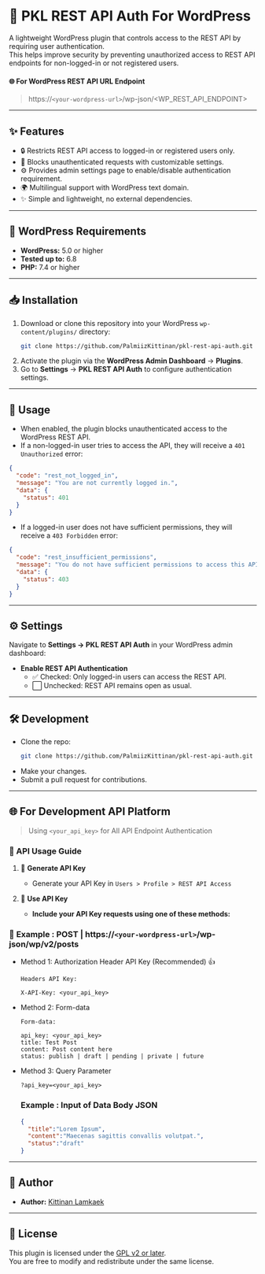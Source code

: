 # 🔐 PKL REST API Auth For WordPress

A lightweight WordPress plugin that controls access to the REST API by requiring user authentication.  
This helps improve security by preventing unauthorized access to REST API endpoints for non-logged-in or not registered users.

#### 🌐 For WordPress REST API URL Endpoint
> https://`<your-wordpress-url>`/wp-json/<WP_REST_API_ENDPOINT>

---

## ✨ Features

- 🔒 Restricts REST API access to logged-in or registered users only.
- 🚫 Blocks unauthenticated requests with customizable settings.
- ⚙️ Provides admin settings page to enable/disable authentication requirement.
- 🌍 Multilingual support with WordPress text domain.
- ✨ Simple and lightweight, no external dependencies.

---

## 📝 WordPress Requirements

- **WordPress:** 5.0 or higher
- **Tested up to:** 6.8
- **PHP:** 7.4 or higher

---

## 📥 Installation

1. Download or clone this repository into your WordPress `wp-content/plugins/` directory:
   ```bash
   git clone https://github.com/PalmiizKittinan/pkl-rest-api-auth.git
   ```
2. Activate the plugin via the **WordPress Admin Dashboard** → **Plugins**.
3. Go to **Settings** → **PKL REST API Auth** to configure authentication settings.

---

## 🚀 Usage

- When enabled, the plugin blocks unauthenticated access to the WordPress REST API.
- If a non-logged-in user tries to access the API, they will receive a `401 Unauthorized` error:

```json
{
  "code": "rest_not_logged_in",
  "message": "You are not currently logged in.",
  "data": {
    "status": 401
  }
}
```

- If a logged-in user does not have sufficient permissions, they will receive a `403 Forbidden` error:

```json
{
  "code": "rest_insufficient_permissions",
  "message": "You do not have sufficient permissions to access this API.",
  "data": {
    "status": 403
  }
}
```

---

## ⚙️ Settings

Navigate to **Settings → PKL REST API Auth** in your WordPress admin dashboard:

- **Enable REST API Authentication**
    - ✅ Checked: Only logged-in users can access the REST API.
    - ⬜ Unchecked: REST API remains open as usual.

---

## 🛠️ Development

- Clone the repo:
  ```bash
  git clone https://github.com/PalmiizKittinan/pkl-rest-api-auth.git
  ```
- Make your changes.
- Submit a pull request for contributions.

---

## 🌐 For Development API Platform

> Using `<your_api_key>` for All API Endpoint Authentication

### 📖 API Usage Guide

1. 🔐 **Generate API Key**
   - Generate your API Key in `Users > Profile > REST API Access`

2. 🚀 **Use API Key**
   - **Include your API Key requests using one of these methods:**
### 🎯 **Example** :  POST | https://`<your-wordpress-url>`/wp-json/wp/v2/posts

- Method 1: Authorization Header API Key (Recommended) 👍
    ```text
    Headers API Key:
          
    X-API-Key: <your_api_key>
    ```
- Method 2: Form-data
  ```text
  Form-data:
          
  api_key: <your_api_key>
  title: Test Post
  content: Post content here
  status: publish | draft | pending | private | future
  ```
- Method 3: Query Parameter
  ```text
  ?api_key=<your_api_key>
  ```

  ### Example : Input of Data Body JSON
  ```json
  {
    "title":"Lorem Ipsum",
    "content":"Maecenas sagittis convallis volutpat.", 
    "status":"draft"
  }
  ```

---

## 👤 Author

- **Author:** [Kittinan Lamkaek](https://github.com/PalmiizKittinan)

---

## 📄 License

This plugin is licensed under the [GPL v2 or later](https://www.gnu.org/licenses/gpl-2.0.html).  
You are free to modify and redistribute under the same license.
